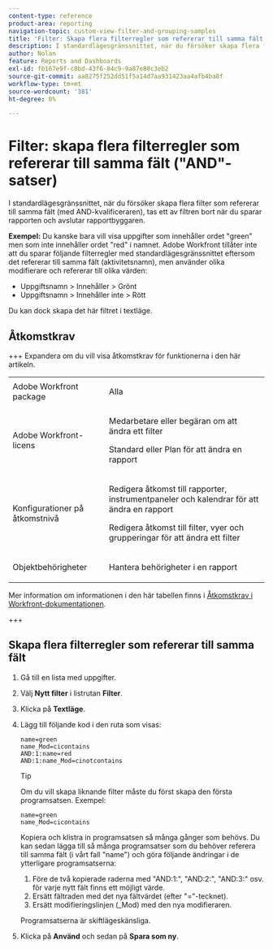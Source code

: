 ```yaml
---
content-type: reference
product-area: reporting
navigation-topic: custom-view-filter-and-grouping-samples
title: 'Filter: Skapa flera filterregler som refererar till samma fält (AND-satser)'
description: I standardlägesgränssnittet, när du försöker skapa flera filter som refererar till samma fält (med AND-kvalificeraren), tas ett av filtren bort när du sparar rapporten och avslutar rapportbyggaren.
author: Nolan
feature: Reports and Dashboards
exl-id: fb167e9f-c8bd-43f6-84c9-9a87e80c3eb2
source-git-commit: aa8275f252dd51f5a14d7aa931423aa4afb4ba8f
workflow-type: tm+mt
source-wordcount: '381'
ht-degree: 0%

---
```


# Filter: skapa flera filterregler som refererar till samma fält (&quot;AND&quot;-satser)

<!--Audited: 10/2024-->

I standardlägesgränssnittet, när du försöker skapa flera filter som refererar till samma fält (med AND-kvalificeraren), tas ett av filtren bort när du sparar rapporten och avslutar rapportbyggaren.

**Exempel:** Du kanske bara vill visa uppgifter som innehåller ordet &quot;green&quot; men som inte innehåller ordet &quot;red&quot; i namnet. Adobe Workfront tillåter inte att du sparar följande filterregler med standardlägesgränssnittet eftersom det refererar till samma fält (aktivitetsnamn), men använder olika modifierare och refererar till olika värden:

* Uppgiftsnamn > Innehåller > Grönt
* Uppgiftsnamn > Innehåller inte > Rött

Du kan dock skapa det här filtret i textläge.

## Åtkomstkrav

+++ Expandera om du vill visa åtkomstkrav för funktionerna i den här artikeln. 

<table style="table-layout:auto"> 
 <col> 
 <col> 
 <tbody> 
  <tr> 
   <td role="rowheader">Adobe Workfront package</td> 
   <td> <p>Alla</p> </td> 
  </tr> 
  <tr> 
   <td role="rowheader">Adobe Workfront-licens</td> 
   <td> 
   <p>Medarbetare eller begäran om att ändra ett filter </p>
   <p>Standard eller Plan för att ändra en rapport</p>
  </tr> 
  <tr> 
   <td role="rowheader">Konfigurationer på åtkomstnivå</td> 
   <td> <p>Redigera åtkomst till rapporter, instrumentpaneler och kalendrar för att ändra en rapport</p> <p>Redigera åtkomst till filter, vyer och grupperingar för att ändra ett filter</p> </td> 
  </tr> 
  <tr> 
   <td role="rowheader">Objektbehörigheter</td> 
   <td> <p>Hantera behörigheter i en rapport</p>  </td> 
  </tr> 
 </tbody> 
</table>

Mer information om informationen i den här tabellen finns i [Åtkomstkrav i Workfront-dokumentationen](/help/quicksilver/administration-and-setup/add-users/access-levels-and-object-permissions/access-level-requirements-in-documentation.md).

+++

## Skapa flera filterregler som refererar till samma fält

1. Gå till en lista med uppgifter.
1. Välj **Nytt filter** i listrutan **Filter**.
1. Klicka på **Textläge**.
1. Lägg till följande kod i den ruta som visas:

   ```
   name=green
   name_Mod=cicontains
   AND:1:name=red
   AND:1:name_Mod=cinotcontains
   ```

   >[!TIP]
   >
   >Om du vill skapa liknande filter måste du först skapa den första programsatsen. Exempel:
   >
   >```
   >name=green
   >name_Mod=cicontains
   >```
   >
   >Kopiera och klistra in programsatsen så många gånger som behövs. Du kan sedan lägga till så många programsatser som du behöver referera till samma fält (i vårt fall &quot;name&quot;) och göra följande ändringar i de ytterligare programsatserna:
   >
   >1. Före de två kopierade raderna med &quot;AND:1:&quot;, &quot;AND:2:&quot;, &quot;AND:3:&quot; osv. för varje nytt fält finns ett möjligt värde.
   >1. Ersätt fältraden med det nya fältvärdet (efter &quot;=&quot;-tecknet).
   >1. Ersätt modifieringslinjen (_Mod) med den nya modifieraren.
   >   
   >Programsatserna är skiftlägeskänsliga.

1. Klicka på **Använd** och sedan på **Spara som ny**.
